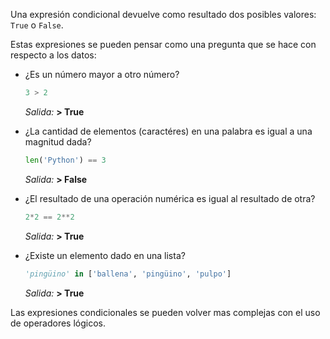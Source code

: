 Una expresión condicional devuelve como resultado dos posibles valores: `True` o `False`.

Estas expresiones se pueden pensar como una pregunta que se hace con respecto a los datos:

  * ¿Es un número mayor a otro número?
      
      ``` python
    3 > 2
    ```
    _Salida:_
**> True**

  * ¿La cantidad de elementos (caractéres) en una palabra es igual a una magnitud dada?
      
      ``` python
    len('Python') == 3
    ```
    _Salida:_
**> False**

  * ¿El resultado de una operación numérica es igual al resultado de otra?
      
      ``` python
    2*2 == 2**2
    ```
    _Salida:_
**> True**

  * ¿Existe un elemento dado en una lista?
      
      ``` python
    'pingüino' in ['ballena', 'pingüino', 'pulpo']
    ```
    _Salida:_
**> True**

Las expresiones condicionales se pueden volver mas complejas con el uso de operadores lógicos.


